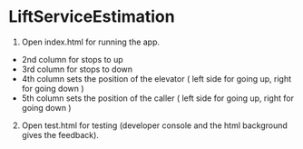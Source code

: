 # LiftServiceEstimation

1. Open index.html for running the app.
 - 2nd column for stops to up
 - 3rd column for stops to down
 - 4th column sets the position of the elevator ( left side for going up, right for going down )
 - 5th column sets the position of the caller ( left side for going up, right for going down )
2. Open test.html for testing (developer console and the html background gives the feedback).
